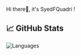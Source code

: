 Hi there👋, it's SyedFQuadri !

## &#x1f4c8; GitHub Stats

![Languages](https://github-readme-stats.vercel.app/api/top-langs/?username=syedfquadri&langs_count=8&&bg_color=2e3440&text_color=8a919a)
